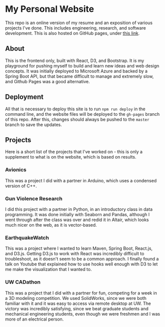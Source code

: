 # My Personal Website

This repo is an online version of my resume and
an exposition of various projects I've done. This includes engineering,
research, and software development. This is also hosted on GitHub pages, under
[this link](http://codax2000.github.io/personal-website).

## About

This is the frontend only, built with React, D3, and Bootstrap. It is my playground
for pushing myself to build and learn new ideas and web design concepts. It was
initially deployed to Microsoft Azure and backed by a Spring Boot API, but that
became difficult to manage and extremely slow, and Github Pages was a good alternative.

## Deployment

All that is necessary to deploy this site is to run `npm run deploy` in the
command line, and the website files will be deployed to the `gh-pages` branch
of this repo. After this, changes should always be pushed to the `master` branch
to save the updates.

## Projects

Here is a short list of the projects that I've worked on - this is only
a supplement to what is on the website, which is based on results.

### Avionics

This was a project I did with a partner in Arduino, which uses a condensed
version of C++.

### Gun Violence Research

I did this project with a partner in Python, in an introductory class in
data programming. It was done initially with Seaborn and Pandas,
although I went through after the class was over and redid it in Altair, which
looks much nicer on the web, as it is vector-based.

### EarthquakeWatch

This was a project where I wanted to learn Maven, Spring Boot, React.js, and
D3.js. Getting D3.js to work with React was incredibly difficult to
troubleshoot, as it doesn't seem to be a common approach. I finally found a
talk on Youtube that explained how to use hooks well enough with D3 to let me
make the visualization that I wanted to.

### UW CADathon

This was a project that I did with a partner for fun, competing for a week in
a 3D modeling competition. We used SolidWorks, since we were both familiar with
it and it was easy to access via remote desktop at UW. The victory was
incredibly satisfying, since we beat graduate students and mechanical engineering
students, even though we were freshmen and I was more of an electrical person.
